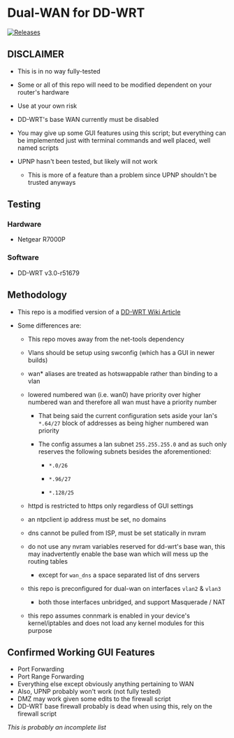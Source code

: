 # Dual-WAN for DD-WRT

[![Releases](https://github.com/Kapral67/Dual-WAN/actions/workflows/release.yml/badge.svg?branch=main&event=push)](https://github.com/Kapral67/Dual-WAN/actions/workflows/release.yml)

## DISCLAIMER

- This is in no way fully-tested

- Some or all of this repo will need to be modified dependent on your router's hardware

- Use at your own risk

- DD-WRT's base WAN currently must be disabled

- You may give up some GUI features using this script; but everything can be implemented just with terminal commands and well placed, well named scripts

- UPNP hasn't been tested, but likely will not work
    - This is more of a feature than a problem since UPNP shouldn't be trusted anyways

## Testing

### Hardware

- Netgear R7000P

### Software

- DD-WRT v3.0-r51679

## Methodology

- This repo is a modified version of a [DD-WRT Wiki Article](https://wiki.dd-wrt.com/wiki/index.php/Dual,_Triple_(and_probably_quad)_WAN_with_multiple_active_WAN_links_and_source_routing)

- Some differences are:

    - This repo moves away from the net-tools dependency

    - Vlans should be setup using swconfig (which has a GUI in newer builds)

    - wan* aliases are treated as hotswappable rather than binding to a vlan

    - lowered numbered wan (i.e. wan0) have priority over higher numbered wan and therefore all wan must have a priority number

        - That being said the current configuration sets aside your lan's `*.64/27` block of addresses as being higher numbered wan priority

        - The config assumes a lan subnet `255.255.255.0` and as such only reserves the following subnets besides the aforementioned:

            - `*.0/26`

            - `*.96/27`

            - `*.128/25`

    - httpd is restricted to https only regardless of GUI settings

    - an ntpclient ip address must be set, no domains

    - dns cannot be pulled from ISP, must be set statically in nvram

    - do not use any nvram variables reserved for dd-wrt's base wan, this may inadvertently enable the base wan which will mess up the routing tables

        - except for `wan_dns` a space separated list of dns servers

    - this repo is preconfigured for dual-wan on interfaces `vlan2` & `vlan3`

        - both those interfaces unbridged, and support Masquerade / NAT

    - this repo assumes connmark is enabled in your device's kernel/iptables and does not load any kernel modules for this purpose

## Confirmed Working GUI Features

- Port Forwarding
- Port Range Forwarding
- Everything else except obviously anything pertaining to WAN
- Also, UPNP probably won't work (not fully tested)
- DMZ may work given some edits to the firewall script
- DD-WRT base firewall probably is dead when using this, rely on the firewall script

*This is probably an incomplete list*

